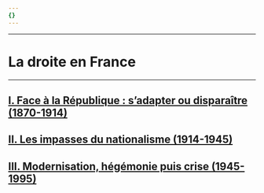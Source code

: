 ```yaml
---
{}
---
```

***
# La droite en France
***
## <u>I. Face à la République : s’adapter ou disparaître (1870-1914)</u>

## <u>II. Les impasses du nationalisme (1914-1945)</u>

## <u>III. Modernisation, hégémonie puis crise (1945-1995)</u>





